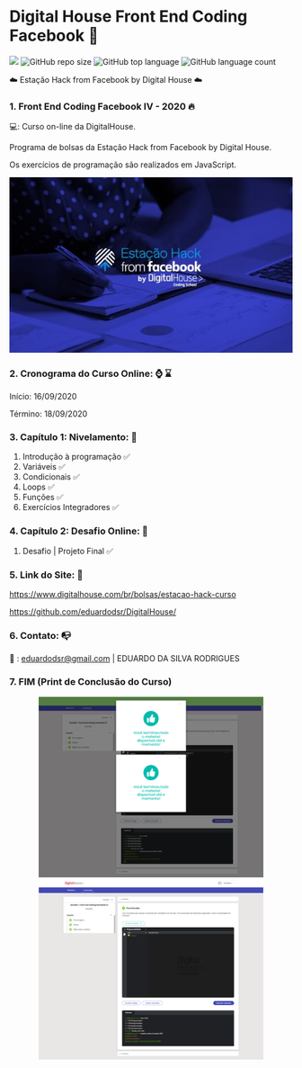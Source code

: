 # Digital House Front End Coding Facebook 🎯

[![](https://img.shields.io/badge/made_by-eduardodsr-green)](https://github.com/eduardods/)
![GitHub repo size](https://img.shields.io/github/repo-size/eduardodsr/Digital-House-Front-End-Coding-Facebook)
![GitHub top language](https://img.shields.io/github/languages/top/eduardodsr/Digital-House-Front-End-Coding-Facebook)
![GitHub language count](https://img.shields.io/github/languages/count/eduardodsr/Digital-House-Front-End-Coding-Facebook)

:cloud: Estação Hack from Facebook by Digital House :cloud:
 

### 1. Front End Coding Facebook IV - 2020 :fire:

💻:  Curso on-line da DigitalHouse. 

Programa de bolsas da Estação Hack from Facebook by Digital House.

Os exercícios de programação são realizados em JavaScript.

 ![](https://github.com/eduardodsr/Digital-House-Front-End-Coding-Facebook/blob/master/logo.jpg?raw=true)


### 2. Cronograma do Curso Online: :watch: :hourglass:

Início: 16/09/2020

Término: 18/09/2020


### 3. Capítulo 1: Nivelamento: :green_book:

1. Introdução à programação :white_check_mark:
2. Variáveis :white_check_mark:
3. Condicionais :white_check_mark:
4. Loops  :white_check_mark:
5. Funções  :white_check_mark:
6. Exercícios Integradores  :white_check_mark:


### 4. Capítulo 2: Desafio Online: :blue_book:

1. Desafio | Projeto Final  :white_check_mark:


### 5. Link do Site: :link:

https://www.digitalhouse.com/br/bolsas/estacao-hack-curso

https://github.com/eduardodsr/DigitalHouse/


### 6. Contato: :mailbox_with_no_mail:

:email: : eduardodsr@gmail.com | EDUARDO DA SILVA RODRIGUES 


### 7. FIM (Print de Conclusão do Curso)

 <p align="center">
  <img src=https://github.com/eduardodsr/Digital-House-Front-End-Coding-Facebook/blob/master/print_fim.png?raw=true" alt="imagem" width="400px" />                                 <img src=https://github.com/eduardodsr/Digital-House-Front-End-Coding-Facebook/blob/master/print_fim2.png?raw=true" alt="imagem" width="400px" />
 </p>
